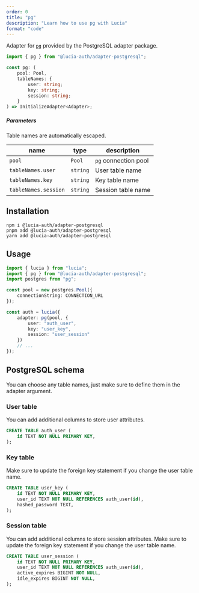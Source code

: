 ```yaml
---
order: 0
title: "pg"
description: "Learn how to use pg with Lucia"
format: "code"
---
```


Adapter for [`pg`](https://github.com/brianc/node-postgres) provided by the PostgreSQL adapter package.

```ts
import { pg } from "@lucia-auth/adapter-postgresql";
```

```ts
const pg: (
	pool: Pool,
	tableNames: {
		user: string;
		key: string;
		session: string;
	}
) => InitializeAdapter<Adapter>;
```

##### Parameters

Table names are automatically escaped.

| name                 | type     | description          |
| -------------------- | -------- | -------------------- |
| `pool`               | `Pool`   | `pg` connection pool |
| `tableNames.user`    | `string` | User table name      |
| `tableNames.key`     | `string` | Key table name       |
| `tableNames.session` | `string` | Session table name   |

## Installation

```
npm i @lucia-auth/adapter-postgresql
pnpm add @lucia-auth/adapter-postgresql
yarn add @lucia-auth/adapter-postgresql
```

## Usage

```ts
import { lucia } from "lucia";
import { pg } from "@lucia-auth/adapter-postgresql";
import postgres from "pg";

const pool = new postgres.Pool({
	connectionString: CONNECTION_URL
});

const auth = lucia({
	adapter: pg(pool, {
		user: "auth_user",
		key: "user_key",
		session: "user_session"
	})
	// ...
});
```

## PostgreSQL schema

You can choose any table names, just make sure to define them in the adapter argument.

### User table

You can add additional columns to store user attributes.

```sql
CREATE TABLE auth_user (
    id TEXT NOT NULL PRIMARY KEY,
);
```

### Key table

Make sure to update the foreign key statement if you change the user table name.

```sql
CREATE TABLE user_key (
    id TEXT NOT NULL PRIMARY KEY,
    user_id TEXT NOT NULL REFERENCES auth_user(id),
    hashed_password TEXT,
);
```

### Session table

You can add additional columns to store session attributes. Make sure to update the foreign key statement if you change the user table name.

```sql
CREATE TABLE user_session (
    id TEXT NOT NULL PRIMARY KEY,
    user_id TEXT NOT NULL REFERENCES auth_user(id),
    active_expires BIGINT NOT NULL,
    idle_expires BIGINT NOT NULL,
);
```
